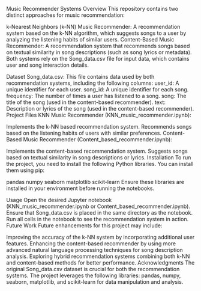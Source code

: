 Music Recommender Systems
Overview
This repository contains two distinct approaches for music recommendation:

k-Nearest Neighbors (k-NN) Music Recommender: A recommendation system based on the k-NN algorithm, which suggests songs to a user by analyzing the listening habits of similar users.
Content-Based Music Recommender: A recommendation system that recommends songs based on textual similarity in song descriptions (such as song lyrics or metadata).
Both systems rely on the Song_data.csv file for input data, which contains user and song interaction details.

Dataset
Song_data.csv: This file contains data used by both recommendation systems, including the following columns:
user_id: A unique identifier for each user.
song_id: A unique identifier for each song.
frequency: The number of times a user has listened to a song.
song: The title of the song (used in the content-based recommender).
text: Description or lyrics of the song (used in the content-based recommender).
Project Files
KNN Music Recommender (KNN_music_recommender.ipynb):

Implements the k-NN based recommendation system.
Recommends songs based on the listening habits of users with similar preferences.
Content-Based Music Recommender (Content_based_recommender.ipynb):

Implements the content-based recommendation system.
Suggests songs based on textual similarity in song descriptions or lyrics.
Installation
To run the project, you need to install the following Python libraries. You can install them using pip:

pandas
numpy
seaborn
matplotlib
scikit-learn
Ensure these libraries are installed in your environment before running the notebooks.

Usage
Open the desired Jupyter notebook (KNN_music_recommender.ipynb or Content_based_recommender.ipynb).
Ensure that Song_data.csv is placed in the same directory as the notebook.
Run all cells in the notebook to see the recommendation system in action.
Future Work
Future enhancements for this project may include:

Improving the accuracy of the k-NN system by incorporating additional user features.
Enhancing the content-based recommender by using more advanced natural language processing techniques for song description analysis.
Exploring hybrid recommendation systems combining both k-NN and content-based methods for better performance.
Acknowledgments
The original Song_data.csv dataset is crucial for both the recommendation systems.
The project leverages the following libraries:
pandas, numpy, seaborn, matplotlib, and scikit-learn for data manipulation and analysis.

